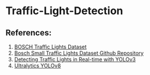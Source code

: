 # Traffic-Light-Detection


<h2>References:</h2>

1. <a href="https://hci.iwr.uni-heidelberg.de/node/6132"> BOSCH Traffic Lights Dataset</a>
2. <a href="https://github.com/bosch-ros-pkg/bstld"> Bosch Small Traffic Lights Dataset Github Repository</a>
3. <a href="https://github.com/berktepebag/Traffic-light-detection-with-YOLOv3-BOSCH-traffic-light-dataset/tree/e55e09257433872089b9d148499eb976e2aca2b4"> Detecting Traffic Lights in Real-time with YOLOv3</a>
4. <a href="https://github.com/ultralytics/ultralytics"> Ultralytics YOLOv8</a>
